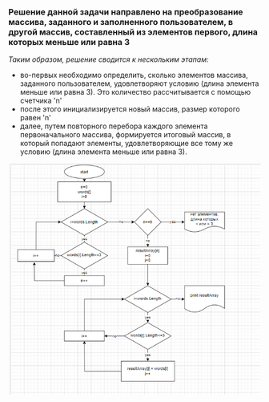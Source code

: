 ### Решение данной задачи направлено на преобразование массива, заданного и заполненного пользователем, в другой масcив, составленный из элементов первого, длина которых меньше или равна 3

*Таким образом, решение сводится к нескольким этапам:*

+ во-первых необходимо определить, сколько элементов массива, заданного пользователем, удовлетворяют условию (длина элемента меньше или равна 3). Это количество рассчитывается с помощью счетчика 'n'
+ после этого инициализируется новый массив, размер которого равен 'n'
+ далее, путем повторного перебора каждого элемента первоначального массива, формируется итоговый массив, в который попадают элементы, удовлетворяющие все тому же условию (длина элемента меньше или равна 3). 

![Блок-схема](Diagram.png)
